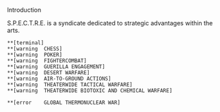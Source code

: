 Introduction

S.P.E.C.T.R.E. is a syndicate dedicated to strategic advantages within the arts.

```
**[terminal]
**[warning	CHESS]
**[warning	POKER]
**[warning	FIGHTERCOMBAT]
**[warning	GUERILLA ENGAGEMENT]
**[warning	DESERT WARFARE]
**[warning	AIR-TO-GROUND ACTIONS]
**[warning	THEATERWIDE TACTICAL WARFARE]
**[warning	THEATERWIDE BIOTOXIC AND CHEMICAL WARFARE]

**[error	GLOBAL THERMONUCLEAR WAR]
```